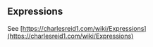 ## Expressions

See [https://charlesreid1.com/wiki/Expressions](https://charlesreid1.com/wiki/Expressions)
